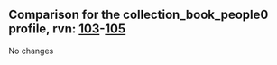 ## Comparison for the collection_book_people0 profile, rvn: [103](https://github.com/PRO100KatYT/FortniteProfileRevisions/tree/main/profiles/collection_book_people0/103%20collection_book_people0.json)-[105](https://github.com/PRO100KatYT/FortniteProfileRevisions/tree/main/profiles/collection_book_people0/105%20collection_book_people0.json)

No changes
